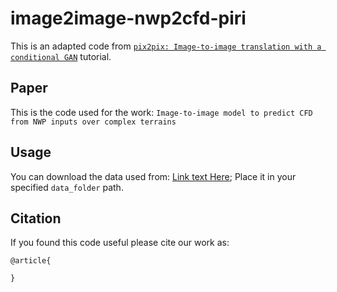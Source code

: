 # image2image-nwp2cfd-piri
This is an adapted code from [`pix2pix: Image-to-image translation with a conditional GAN`](https://www.tensorflow.org/tutorials/generative/pix2pix) tutorial.

## Paper

This is the code used for the work:
`Image-to-image model to predict CFD from NWP inputs over complex terrains`

## Usage

You can download the data used from: [Link text Here](www.google.es);
Place it in your specified `data_folder` path.

## Citation

If you found this code useful please cite our work as:

```
@article{

}
``` 
